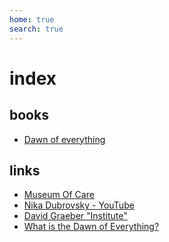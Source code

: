 ```yaml
---
home: true
search: true
---
```

# index

## books
- [Dawn of everything](dawn_of_everything_graeber_wengrow.md)


## links
- [Museum Of Care](https://museum.care/)
- [Nika Dubrovsky - YouTube](https://www.youtube.com/c/NikaDubrovskyDG/videos)
- [David Graeber "Institute"](https://davidgraeber.org/)
- [What is the Dawn of Everything?](https://www.dawnofeverything.industries/)




<!-- 
<a href="fuaimeanna-agus-litriu-202011.pdf"  >pdf here</a>
-->